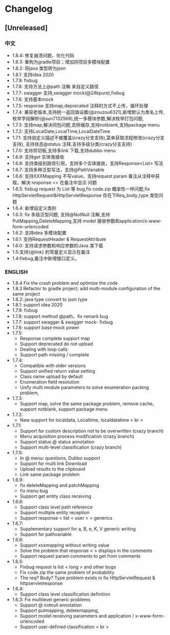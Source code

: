 # Changelog

## [Unreleased]
### 中文
- 1.8.4: 修复崩溃问题，优化代码
- 1.8.3: 重构为gradle项目；增加同项目多模块配置
- 1.8.2: 将java 类型转为json
- 1.8.1: 支持idea 2020
- 1.7.9: fixbug
- 1.7.8: 支持方法上@path 注解 来自定义路径
- 1.7.7: swagger 支持,swagger mock(@24kpure),fixbug
- 1.7.6: 支持基本mock
- 1.7.5: response 支持map,deprecated 注释的方式不上传，循环处理
- 1.7.4: 兼容老版本,支持统一返回值设置(@zouzou6321),新增默认为类名上传,枚举字段解析(@sun7132568),统一多模块参数,解决枚举打包问题,
- 1.7.3: 支持map,解决同包问题,去除缓存,支持notblank,支持package menu
- 1.7.2: 支持LocalDate,LocalTime,LocalDateTime
- 1.7.1: 支持自定义描述不被覆盖(crazy分支支持),菜单获取流程修改(crazy分支支持), 支持状态@status 注释,支持多级分类(crazy分支支持)
- 1.7.0: 支持剪切板,支持多link 下载,支持dubbo menu
- 1.6.9: 支持get 实体类接收
- 1.6.8: 支持类级别路径引用，支持多个实体接收，支持Response<List<User>> 写法
- 1.6.7: 支持多种泛型写法，支持@PathVariable
- 1.6.6: 支持XXXMapping 不写value，支持request param 备注从注释中获取，解决 response <> 在备注中显示 问题
- 1.6.5: fixbug request 为 List<Long> 等 bug,fix code.zip 概率性一样问题,fix HttpServletRequest&HttpServletResponse 存在下Req_body_type 类型问题
- 1.6.4: 新增自定义类别
- 1.6.3: fix 多级泛型问题, 支持@NotNull 注解,支持PutMapping,DeleteMapping,支持 model 接收参数和application/x-www-form-urlencoded
- 1.6.2: 支持idea 多模块配置
- 1.6.1: 支持RequestHeader & RequestAttribute
- 1.6.0: 支持请求参数和响应参数的Java 类下载
- 1.5:支持{@link} 的常量定义显示在备注
- 1.4:fixbug,备注中新增接口定义。 
### ENGLISH
- 1.8.4 Fix the crash problem and optimize the code
- 1.8.3 Refactor to gradle project; add multi-module configuration of the same project
- 1.8.2: java type convert to json type
- 1.8.1: support idea 2020
- 1.7.9: fixbug
- 1.7.8: support method @path，fix remark bug
- 1.7.7: support swagger & swagger mock- fixbug
- 1.7.6: support base mock power 
- 1.7.5:
  - Response complete support map
  - Support deprecated do not upload
  - Dealing with loop calls
  - Support path missing / complete
- 1.7.4:
  - Compatible with older versions
  - Support unified return value setting
  - Class name upload by default
  - Enumeration field resolution
  - Unify multi module parameters to solve enumeration packing problem,
- 1.7.3:
  - Support map, solve the same package problem, remove cache, support notblank, support package menu
- 1.7.2:
  - New support for localdata, Localtime, localdatatime < br >
- 1.7.1:
  - Support for custom description not to be overwritten (crazy branch)
  - Menu acquisition process modification (crazy branch)
  - Support status @ status annotation
  - Support multi-level classification (crazy branch)
- 1.7.0:
  - In @ menu: questions, Dubbo support
  - Support for multi link Download
  - Upload results to the clipboard
  - Link same package problem
- 1.6.9:
  - fix deleteMapping and patchMapping
  - fix menu bug
  - Support get entity class receiving
- 1.6.8:
  - Support class level path reference
  - Support multiple entity reception
  - Support response < list < user > > generics
- 1.6.7:
  - Supplementary support for a, B, e, K, V generic writing
  - Support for pathvariable
- 1.6.6:
  - Support xxxmapping without writing value
  - Solve the problem that response < > displays in the comments
  - Support request param comments to get from comments
- 1.6.5:
  - Fixbug request is list < long > and other bugs
  - Fix code.zip the same problem of probability
  - The req? Body? Type problem exists in fix HttpServletRequest & httpservletresponse
- 1.6.4:
  - Support class level classification definition
- 1.6.3: Fix multilevel generic problems
  - Support @ notnull annotation
  - Support putmapping, deletemapping,
  - Support model receiving parameters and application / x-www-form-urlencoded
  - Support user-defined classification < br >

